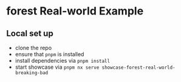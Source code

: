 # forest Real-world Example

## Local set up

- clone the repo
- ensure that `pnpm` is installed
- install dependencies via `pnpm install`
- start showcase via `pnpm nx serve showcase-forest-real-world-breaking-bad`
